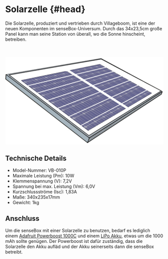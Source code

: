 # Solarzelle {#head}

<div class="description">
Die Solarzelle, produziert und vertrieben durch Villageboom, ist eine der neuen Komponenten im senseBox-Universum. Durch das 34x23,5cm große Panel kann man seine Station von überall, wo die Sonne hinscheint, betreiben.
</div>
<div class="line">
    <br>
    <br>
</div>

![Die Solarzelle](../../../pictures/solar_top.png)

## Technische Details
   * Model-Nummer: VB-010P
   * Maximale Leistung (Pm): 10W
   * Klemmenspannung (V): 7,2V
   * Spannung bei max. Leistung (Vm): 6,0V
   * Kurzschlussströme (Isc): 1,83A
   * Maße: 340x235x17mm
   * Gewicht: 1kg

## Anschluss

Um die senseBox mit einer Solarzelle zu benutzen, bedarf es lediglich einem [Adafruit Powerboost 1000C](https://learn.adafruit.com/adafruit-powerboost-1000c-load-share-usb-charge-boost/overview) und einem [LiPo Akku](https://eckstein-shop.de/LiPo-Akku-Lithium-Ion-Polymer-Batterie-37V-2000mAh-JST-PH-Connector), etwas um die 1000 mAh sollte genügen. Der Powerboost ist dafür zuständig, dass die Solarzelle den Akku aufläd und der Akku seinerseits dann die senseBox betreibt.
